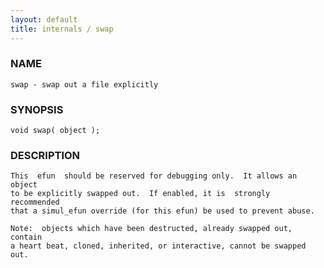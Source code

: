 ```yaml
---
layout: default
title: internals / swap
---
```


### NAME

    swap - swap out a file explicitly


### SYNOPSIS

    void swap( object );


### DESCRIPTION

    This  efun  should be reserved for debugging only.  It allows an object
    to be explicitly swapped out.  If enabled, it is  strongly  recommended
    that a simul_efun override (for this efun) be used to prevent abuse.

    Note:  objects which have been destructed, already swapped out, contain
    a heart beat, cloned, inherited, or interactive, cannot be swapped out.
